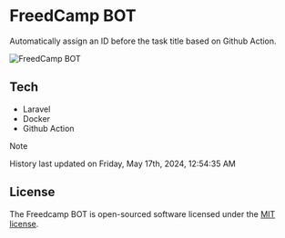 # FreedCamp BOT

Automatically assign an ID before the task title based on Github Action.

![FreedCamp BOT](https://repository-images.githubusercontent.com/737932867/7d34798b-2680-471c-b089-a78a718d3d6a)

## Tech

- Laravel
- Docker
- Github Action

> [!NOTE]  
> History last updated on Friday, May 17th, 2024, 12:54:35 AM

## License

The Freedcamp BOT is open-sourced software licensed under the [MIT license](https://opensource.org/licenses/MIT).
